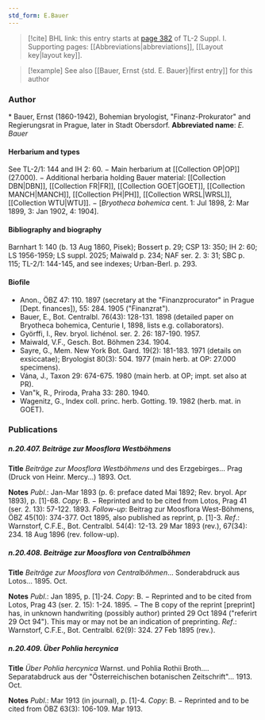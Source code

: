 ```yaml
---
std_form: E.Bauer
---
```


> [!cite] BHL link: this entry starts at [page 382](https://www.biodiversitylibrary.org/page/33265109) of TL-2 Suppl. I.
> Supporting pages: [[Abbreviations|abbreviations]], [[Layout key|layout key]].

> [!example] See also [[Bauer, Ernst {std. E. Bauer}|first entry]] for this author

### Author

\* Bauer, Ernst (1860-1942), Bohemian bryologist, "Finanz-Prokurator" and Regierungsrat in Prague, later in Stadt Obersdorf. 
**Abbreviated name**: *E. Bauer*

#### Herbarium and types

See TL-2/1: 144 and IH 2: 60. − Main herbarium at [[Collection OP|OP]] (27.000). − Additional herbaria holding Bauer material: [[Collection DBN|DBN]], [[Collection FR|FR]], [[Collection GOET|GOET]], [[Collection MANCH|MANCH]], [[Collection PH|PH]], [[Collection WRSL|WRSL]], [[Collection WTU|WTU]]. − \[*Bryotheca bohemica* cent. 1: Jul 1898, 2: Mar 1899, 3: Jan 1902, 4: 1904\].

#### Bibliography and biography

Barnhart 1: 140 (b. 13 Aug 1860, Pisek); Bossert p. 29; CSP 13: 350; IH 2: 60; LS 1956-1959; LS suppl. 2025; Maiwald p. 234; NAF ser. 2. 3: 31; SBC p. 115; TL-2/1: 144-145, and see indexes; Urban-Berl. p. 293.

#### Biofile

- Anon., ÖBZ 47: 110. 1897 (secretary at the "Finanzprocurator" in Prague \[Dept. finances\]), 55: 284. 1905 ("Finanzrat").
- Bauer, E., Bot. Centralbl. 76(43): 128-131. 1898 (detailed paper on Bryotheca bohemica, Centurie I, 1898, lists e.g. collaborators).
- Györffi, I., Rev. bryol. lichénol. ser. 2. 26: 187-190. 1957.
- Maiwald, V.F., Gesch. Bot. Böhmen 234. 1904.
- Sayre, G., Mem. New York Bot. Gard. 19(2): 181-183. 1971 (details on exsiccatae); Bryologist 80(3): 504. 1977 (main herb. at OP: 27.000 specimens).
- Vána, J., Taxon 29: 674-675. 1980 (main herb. at OP; impt. set also at PR).
- Van"k, R., Priroda, Praha 33: 280. 1940.
- Wagenitz, G., Index coll. princ. herb. Gotting. 19. 1982 (herb. mat. in GOET).

### Publications

##### n.20.407. Beiträge zur Moosflora Westböhmens

**Title**
*Beiträge zur Moosflora Westböhmens* und des Erzgebirges... Prag (Druck von Heinr. Mercy...) 1893. Oct.

**Notes**
*Publ*.: Jan-Mar 1893 (p. 6: preface dated Mai 1892; Rev. bryol. Apr 1893), p. \[1\]-68. *Copy*: B. − Reprinted and to be cited from Lotos, Prag 41 (ser. 2. 13): 57-122. 1893.
*Follow-up*: Beitrag zur Moosflora West-Böhmens, ÖBZ 45(10): 374-377. Oct 1895, also published as reprint, p. \[1\]-3.
*Ref*.: Warnstorf, C.F.E., Bot. Centralbl. 54(4): 12-13. 29 Mar 1893 (rev.), 67(34): 234. 18 Aug 1896 (rev. follow-up).

##### n.20.408. Beiträge zur Moosflora von Centralböhmen

**Title**
*Beiträge zur Moosflora von Centralböhmen*... Sonderabdruck aus Lotos... 1895. Oct.

**Notes**
*Publ*.: Jan 1895, p. \[1\]-24. *Copy*: B. − Reprinted and to be cited from Lotos, Prag 43 (ser. 2. 15): 1-24. 1895. − The B copy of the reprint \[preprint\] has, in unknown handwriting (possibly author) printed 29 Oct 1894 ("referirt 29 Oct 94"). This may or may not be an indication of preprinting.
*Ref*.: Warnstorf, C.F.E., Bot. Centralbl. 62(9): 324. 27 Feb 1895 (rev.).

##### n.20.409. Über Pohlia hercynica

**Title**
*Über Pohlia hercynica* Warnst. und Pohlia Rothii Broth.... Separatabdruck aus der "Österreichischen botanischen Zeitschrift"... 1913. Oct.

**Notes**
*Publ*.: Mar 1913 (in journal), p. \[1\]-4. *Copy*: B. − Reprinted and to be cited from ÖBZ 63(3): 106-109. Mar 1913.

